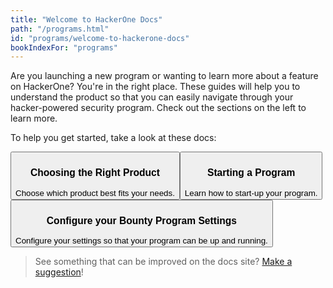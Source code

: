 ```yaml
---
title: "Welcome to HackerOne Docs"
path: "/programs.html"
id: "programs/welcome-to-hackerone-docs"
bookIndexFor: "programs"
---
```


Are you launching a new program or wanting to learn more about a feature on HackerOne? You're in the right place. These guides will help you to understand the product so that you can easily navigate through your hacker-powered security program. Check out the sections on the left to learn more.

To help you get started, take a look at these docs:

<button type="button" onclick="location.href='/programs/overview.html'"><h3>Choosing the Right Product</h3>Choose which product best fits your needs.
</button><button type="button" onclick="location.href='/programs/program-start-up-guide.html'"><h3>Starting a Program</h3>Learn how to start-up your program.
</button><button type="button" onclick="location.href='/programs/start-h1-bounty.html'"><h3>Configure your Bounty Program Settings</h3>Configure your settings so that your program can be up and running.
</button>

>See something that can be improved on the docs site? [Make a suggestion](/programs/edit-the-doc-site.html)!
